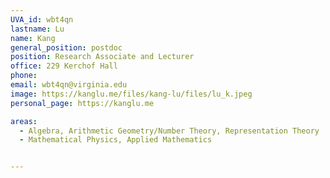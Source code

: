 ```yaml
---
UVA_id: wbt4qn
lastname: Lu
name: Kang
general_position: postdoc
position: Research Associate and Lecturer
office: 229 Kerchof Hall
phone:
email: wbt4qn@virginia.edu
image: https://kanglu.me/files/kang-lu/files/lu_k.jpeg
personal_page: https://kanglu.me

areas:
  - Algebra, Arithmetic Geometry/Number Theory, Representation Theory
  - Mathematical Physics, Applied Mathematics


---
```

